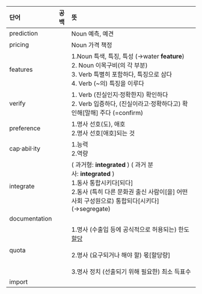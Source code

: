 
| 단어            | 공백  | 뜻                                                                                                                                     |
| :------------ | --- | :------------------------------------------------------------------------------------------------------------------------------------ |
| prediction    |     | Noun 예측, 예견                                                                                                                           |
| pricing       |     | Noun 가격 책정                                                                                                                            |
| features      |     | 1.Noun 특색, 특징, 특성 (→water **feature**) <br> 2. Noun 이목구비(의 각 부분) <br> 3. Verb 특별히 포함하다, 특징으로 삼다 <br> 4. Verb (~의) 특징을 이루다             |
| verify        |     | 1. Verb (진실인지·정확한지) 확인하다 <br>2. Verb 입증하다, (진실이라고·정확하다고) 확인해[말해] 주다 (=confirm)                                                        |
| preference    |     | 1.명사 선호(도), 애호    <br>2.명사 선호[애호]되는 것                                                                                                 |
| cap·abil·ity  |     | 1.능력<br>2.역량                                                                                                                          |
| integrate     |     | ( 과거형: **integrated** ) ( 과거 분사: **integrated** ) <br>1.동사 통합시키다[되다]<br>2.동사 (특히 다른 문화권 출신 사람이[을] 어떤 사회 구성원으로) 통합되다[시키다] (→segregate) |
| documentation |     |                                                                                                                                       |
| quota         |     | 1.명사 (수출입 등에 공식적으로 허용되는) 한도[할당](량)<br>    <br>2.명사 (요구되거나 해야 할) 몫[할당량]<br>    <br>3.명사 정치 (선출되기 위해 필요한) 최소 득표수                        |
| import        |     |                                                                                                                                       |
